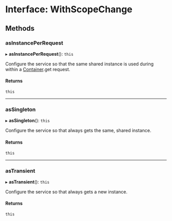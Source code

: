 # Interface: WithScopeChange

## Methods

### asInstancePerRequest

▸ **asInstancePerRequest**(): `this`

Configure the service so that the same shared instance is used during
within a [Container](Container.md).get request.

#### Returns

`this`

___

### asSingleton

▸ **asSingleton**(): `this`

Configure the service so that always gets the same, shared instance.

#### Returns

`this`

___

### asTransient

▸ **asTransient**(): `this`

Configure the service so that always gets a new instance.

#### Returns

`this`
